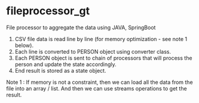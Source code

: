 # fileprocessor_gt
File processor to aggregate the data using JAVA, SpringBoot

1. CSV file data is read line by line (for memory optimization - see note 1 below).
2. Each line is converted to PERSON object using converter class.
3. Each PERSON object is sent to chain of processors that will process the person and update the state accordingly.
4. End result is stored as a state object.

Note 1 : If memory is not a constraint, then we can load all the data from the file into an array / list. And then we can use streams operations to get the result.


